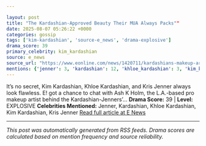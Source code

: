 ```yaml
---

layout: post
title: "The Kardashian-Approved Beauty Their MUA Always Packs""
date: 2025-08-07 05:26:22 +0000
categories: gossip
tags: ['kim-kardashian', 'source-e_news', 'drama-explosive']
drama_score: 39
primary_celebrity: kim_kardashian
source: e_news
source_url: "https://www.eonline.com/news/1420711/kardashians-makeup-artist-reveals-the-sephora-brand-they-all-love?cmpid=rss-syndicate-genericrss-us-top_stories""
mentions: {'jenner': 3, 'kardashian': 12, 'khloe_kardashian': 3, 'kim_kardashian': 18, 'kris_jenner': 3}
---
```


It’s no secret, Kim Kardashian, Khloe Kardashian, and Kris Jenner always look flawless. E! got a chance to chat with Ash K Holm, the L.A.-based pro makeup artist behind the Kardashian-Jenners’... **Drama Score:** 39 | **Level:** EXPLOSIVE **Celebrities Mentioned:** Jenner, Kardashian, Khloe Kardashian, Kim Kardashian, Kris Jenner [Read full article at E News](https://www.eonline.com/news/1420711/kardashians-makeup-artist-reveals-the-sephora-brand-they-all-love?cmpid=rss-syndicate-genericrss-us-top_stories)

---

*This post was automatically generated from RSS feeds. Drama scores are calculated based on mention frequency and source reliability.*